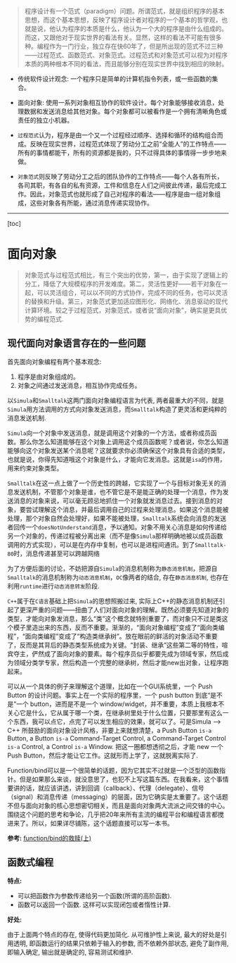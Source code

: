 > 程序设计有一个范式（paradigm）问题。所谓范式，就是组织程序的基本思想，而这个基本思想，反映了程序设计者对程序的一个基本的哲学观，也就是说，他认为程序的本质是什么，他认为一个大的程序是由什么组成的。而这，又跟他对于现实世界的看法有关。显然，这样的看法不可能有很多种。编程作为一门行业，独立存在快60年了，但是所出现的范式不过三种——过程范式、函数范式、对象范式。过程范式和对象范式可以视为对程序本质的两种根本不同的看法，而且能够分别在现实世界中找到相应的映射。

* 传统软件设计观念: 一个程序只是简单的计算机指令列表，或一些函数的集合。
* 面向对象: 使用一系列对象相互协作的软件设计。每个对象能够接收消息，处理数据和发送消息给其他对象。每个对象都可以被看作是一个拥有清晰角色或责任的独立小机器。

* `过程范式`认为，程序是由一个又一个过程经过顺序、选择和循环的结构组合而成。反映在现实世界，过程范式体现了劳动分工之前“全能人”的工作特点——所有的事情都能干，所有的资源都是我的，只不过得具体的事情得一步步地来做。
* `对象范式`则反映了劳动分工之后的团队协作的工作特点——每个人各有所长，各司其职，有各自的私有资源，工件和信息在人们之间彼此传递，最后完成工作。因此，对象范式也就形成了自己对程序的看法——程序是由一组对象组成，这些对象各有所能，通过消息传递实现协作。

--------------------

[toc]

# 面向对象
> 对象范式与过程范式相比，有三个突出的优势，第一，由于实现了逻辑上的分工，降低了大规模程序的开发难度。第二，灵活性更好——若干对象在一起，可以灵活组合，可以以不同的方式协作，完成不同的任务，也可以灵活的替换和升级。第三，对象范式更加适应图形化、网络化、消息驱动的现代计算环境。较之于过程范式，对象范式，或者说“面向对象”，确实是更具优势的编程范式. 

## 现代面向对象语言存在的一些问题
首先面向对象编程有两个基本观念:
1. 程序是由对象组成的。
2. 对象之间通过发送消息，相互协作完成任务。

以`Simula`和`Smalltalk`这两门面向对象编程语言为代表, 两者最重大的不同，就是`Simula`用方法调用的方式向对象发送消息，而`Smalltalk`构造了更灵活和更纯粹的消息发送机制.

`Simula`向一个对象中发送消息，就是调用这个对象的一个方法，或者称成员函数。那么你怎么知道能够在这个对象上调用这个成员函数呢？或者说，你怎么知道能够向这个对象发送某个消息呢？这就要求你必须确保这个对象具有合适的类型，也就是说，你得先知道哦这个对象是什么，才能向它发消息。这就是`isa`的作用，用来约束对象类型。

`Smalltalk`在这一点上做了一个历史性的跨越，它实现了一个与目标对象无关的消息发送机制，不管那个对象是谁，也不管它是不是能正确的处理一个消息，作为发送消息的对象来说，可以毫无顾忌地抓住一个对象就发消息过去。接到消息的对象，要尝试理解这个消息，并最后调用自己的过程来处理消息。如果这个消息能被处理，那个对象自然会处理好，如果不能被处理，`Smalltalk`系统会向消息的发送者回传一个`doesNotUnderstand`消息，予以通知。对象不用关心消息是如何传递给另一个对象的，传递过程被分离出来（而不是像`Simula`那样明确地被以成员函数调用的方式实现），可以是在内存中复制，也可以是进程间通讯。到了`Smalltalk-80`时，消息传递甚至可以跨越网络

为了方便后面的讨论，不妨把源自`Simula`的消息机制称为`静态消息机制`，把源自`Smalltalk`的消息机制称为`动态消息机制`，`OC`像两者的结合, 存在`静态消息机制`, 也存在利用`runtime`进行`动态消息转发`阶段.

`C++`属于在`C语言`基础上把`Simula`的思想照搬过来, 实际上C++的静态消息机制还引起了更深严重的问题——扭曲了人们对面向对象的理解。既然必须要先知道对象的类型，才能向对象发消息，那么“类”这个概念就特别重要了，而对象只不过是类这个模子里造出来的东西，反而不重要。渐渐的，“面向对象编程”变成了“面向类编程”，“面向类编程”变成了“构造类继承树”。放在眼前的鲜活的对象活动不重要了，反而是其背后的静态类型系统成为关键。“封装、继承”这些第二等的特性，喧宾夺主，俨然成了面向对象的要素。每个程序员似乎都要先成为领域专家，然后成为领域分类学专家，然后构造一个完整的继承树，然后才能new出对象，让程序跑起来。

可以从一个具体的例子来理解这个道理，比如在一个GUI系统里，一个 Push Button 的设计问题。事实上在一个实际的程序里，一个 push button 到底“是不是”一个 button，进而是不是一个 window/widget，并不重要，本质上我根本不关心它是什么，它从属于哪一个类，在继承树里处于什么位置，只要那里有这么一个东西，我可以点它，点完了可以发生相应的效果，就可以了。可是Simula –> C++ 所鼓励的面向对象设计风格，非要上来就想清楚，a Push Button `is-a` Button, a Button `is-a` Command-Target Control, a Command-Target Control `is-a` Control, a Control `is-a` Window. 把这一圈都想透彻之后，才能 new 一个 Push Button，然后才能让它工作。这就形而上学了，这就脱离实际了.

Function/bind可以是一个很简单的话题，因为它其实不过就是一个泛型的函数指针。但是如果那么来谈，就没意思了，也犯不上写这篇东西。在我看来，这个事情要讲的话，就应该讲透，讲到回调（callback）、代理（delegate）、信号（signal）和消息传递（messaging）的层面，因为它确实是太重要了。这个话题不但与面向对象的核心思想密切相关，而且是面向对象两大流派之间交锋的中心。围绕这个问题的思考和争论，几乎把20年来所有主流的编程平台和编程语言都搅进来了。所以，如果详尽铺陈，这个话题直接可以写一本书。

**参考:**
[function/bind的救赎(上)](https://blog.csdn.net/myan/article/details/5928531)


## 函数式编程
**特点:**

* 可以把函数作为参数传递给另一个函数(所谓的高阶函数).
* 函数可以返回一个函数. 这样可以实现闭包或者惰性计算.

**好处:**

由于上面两个特点的存在, 使得代码更加简化. 从可维护性上来说, 最大的好处是引用透明, 即函数运行的结果只依赖于输入的参数, 而不依赖外部状态, 避免了副作用, 即输入确定, 输出就是确定的, 容易测试和维护.




